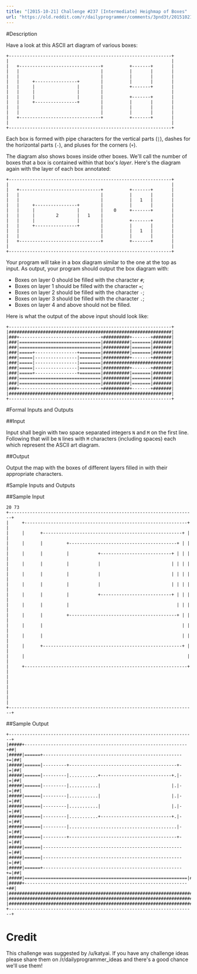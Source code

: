 ```yaml
---
title: "[2015-10-21] Challenge #237 [Intermediate] Heighmap of Boxes"
url: "https://old.reddit.com/r/dailyprogrammer/comments/3pnd3t/20151021_challenge_237_intermediate_heighmap_of/"
---
```


#Description

Have a look at this ASCII art diagram of various boxes:

    +--------------------------------------------------------------+
    |                                                              |
    |   +-------------------------------+          +-------+       |
    |   |                               |          |       |       |
    |   |                               |          |       |       |
    |   |     +----------------+        |          |       |       |
    |   |     |                |        |          +-------+       |
    |   |     |                |        |                          |
    |   |     |                |        |          +-------+       |
    |   |     +----------------+        |          |       |       |
    |   |                               |          |       |       |
    |   |                               |          |       |       |
    |   +-------------------------------+          +-------+       |
    |                                                              |
    +--------------------------------------------------------------+

Each box is formed with pipe characters for the vertical parts (`|`), dashes for the horizontal parts (`-`), and pluses for the corners (`+`).

The diagram also shows boxes inside other boxes. We'll call the number of boxes that a box is contained within that box's _layer_. Here's the diagram again with the layer of each box annotated:

    +--------------------------------------------------------------+
    |                                                              |
    |   +-------------------------------+          +-------+       |
    |   |                               |          |       |       |
    |   |                               |          |   1   |       |
    |   |     +----------------+        |          |       |       |
    |   |     |                |        |    0     +-------+       |
    |   |     |        2       |   1    |                          |
    |   |     |                |        |          +-------+       |
    |   |     +----------------+        |          |       |       |
    |   |                               |          |   1   |       |
    |   |                               |          |       |       |
    |   +-------------------------------+          +-------+       |
    |                                                              |
    +--------------------------------------------------------------+

Your program will take in a box diagram similar to the one at the top as input. As output, your program should output the box diagram with:

 * Boxes on layer 0 should be filled with the character `#`;
 * Boxes on layer 1 should be filled with the character `=`;
 * Boxes on layer 2 should be filled with the character `-`;
 * Boxes on layer 3 should be filled with the character `.`;
 * Boxes on layer 4 and above should not be filled.

Here is what the output of the above input should look like:

    +--------------------------------------------------------------+
    |##############################################################|
    |###+-------------------------------+##########+-------+#######|
    |###|===============================|##########|=======|#######|
    |###|===============================|##########|=======|#######|
    |###|=====+----------------+========|##########|=======|#######|
    |###|=====|----------------|========|##########+-------+#######|
    |###|=====|----------------|========|##########################|
    |###|=====|----------------|========|##########+-------+#######|
    |###|=====+----------------+========|##########|=======|#######|
    |###|===============================|##########|=======|#######|
    |###|===============================|##########|=======|#######|
    |###+-------------------------------+##########+-------+#######|
    |##############################################################|
    +--------------------------------------------------------------+

#Formal Inputs and Outputs

##Input

Input shall begin with two space separated integers `N` and `M` on the first line. Following that will be `N` lines with `M` characters (including spaces) each which represent the ASCII art diagram.

##Output

Output the map with the boxes of different layers filled in with their appropriate characters.

#Sample Inputs and Outputs

##Sample Input

    20 73
    +-----------------------------------------------------------------------+
    |     +--------------------------------------------------------------+  |
    |     |      +-----------------------------------------------------+ |  |
    |     |      |         +-----------------------------------------+ | |  |
    |     |      |         |           +---------------------------+ | | |  |
    |     |      |         |           |                           | | | |  |
    |     |      |         |           |                           | | | |  |
    |     |      |         |           |                           | | | |  |
    |     |      |         |           +---------------------------+ | | |  |
    |     |      |         |                                         | | |  |
    |     |      |         +-----------------------------------------+ | |  |
    |     |      |                                                     | |  |
    |     |      |                                                     | |  |
    |     |      +-----------------------------------------------------+ |  |
    |     |                                                              |  |
    |     +--------------------------------------------------------------+  |
    |                                                                       |
    |                                                                       |
    |                                                                       |
    +-----------------------------------------------------------------------+

##Sample Output

    +-----------------------------------------------------------------------+
    |#####+--------------------------------------------------------------+##|
    |#####|======+-----------------------------------------------------+=|##|
    |#####|======|---------+-----------------------------------------+-|=|##|
    |#####|======|---------|...........+---------------------------+.|-|=|##|
    |#####|======|---------|...........|                           |.|-|=|##|
    |#####|======|---------|...........|                           |.|-|=|##|
    |#####|======|---------|...........|                           |.|-|=|##|
    |#####|======|---------|...........+---------------------------+.|-|=|##|
    |#####|======|---------|.........................................|-|=|##|
    |#####|======|---------+-----------------------------------------+-|=|##|
    |#####|======|-----------------------------------------------------|=|##|
    |#####|======|-----------------------------------------------------|=|##|
    |#####|======+-----------------------------------------------------+=|##|
    |#####|==============================================================|##|
    |#####+--------------------------------------------------------------+##|
    |#######################################################################|
    |#######################################################################|
    |#######################################################################|
    +-----------------------------------------------------------------------+
# Credit

This challenge was suggested by /u/katyai. If you have any challenge ideas please share them on /r/dailyprogrammer_ideas and there's a good chance we'll use them!

